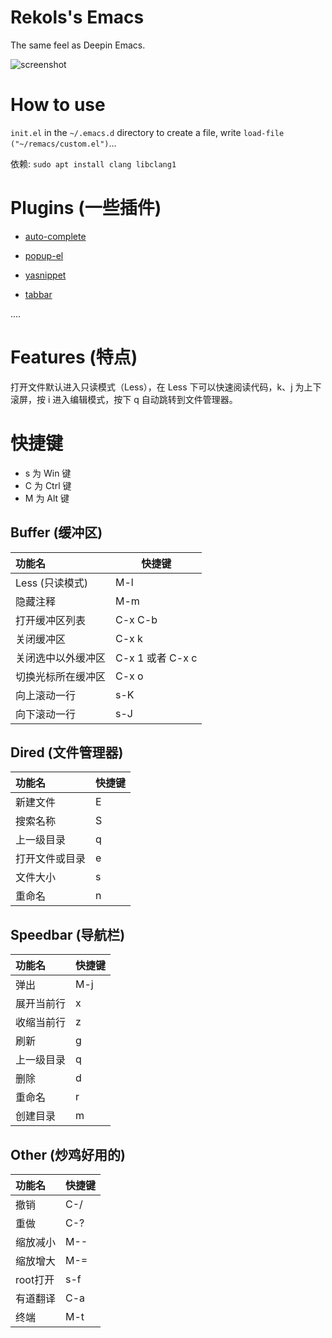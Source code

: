 # Rekols's Emacs

The same feel as Deepin Emacs.

![screenshot](20180525104353.png)

# How to use 

`init.el` in the `~/.emacs.d` directory to create a file, write `load-file ("~/remacs/custom.el")`...

依赖: `sudo apt install clang libclang1`

# Plugins (一些插件)

* [auto-complete](https://github.com/auto-complete/auto-complete)

* [popup-el](https://github.com/auto-complete/popup-el)

* [yasnippet](https://github.com/joaotavora/yasnippet)

* [tabbar](https://www.emacswiki.org/emacs/TabBarMode)

....

# Features (特点)

打开文件默认进入只读模式（Less），在 Less 下可以快速阅读代码，k、j 为上下滚屏，按 i 进入编辑模式，按下 q 自动跳转到文件管理器。

# 快捷键

* s 为 Win 键
* C 为 Ctrl 键
* M 为 Alt 键

## Buffer (缓冲区)
功能名 | 快捷键
:--- | ---
Less (只读模式) | M-l
隐藏注释 | M-m
打开缓冲区列表 | C-x C-b
关闭缓冲区 | C-x k
关闭选中以外缓冲区 | C-x 1 或者 C-x c
切换光标所在缓冲区 | C-x o
向上滚动一行 | s-K
向下滚动一行 | s-J

## Dired (文件管理器)
功能名 | 快捷键
:--- | ---
新建文件 | E
搜索名称 | S
上一级目录 | q
打开文件或目录 | e
文件大小 | s
重命名 | n

## Speedbar (导航栏)
功能名 | 快捷键
:--- | ---
弹出 | M-j
展开当前行 | x
收缩当前行 | z
刷新 | g
上一级目录 | q
删除 | d
重命名 | r
创建目录 | m

## Other (炒鸡好用的)
功能名 | 快捷键
:--- | ---
撤销 | C-/
重做 | C-?
缩放减小 | M--
缩放增大 | M-=
root打开 | s-f
有道翻译 | C-a
终端 | M-t
